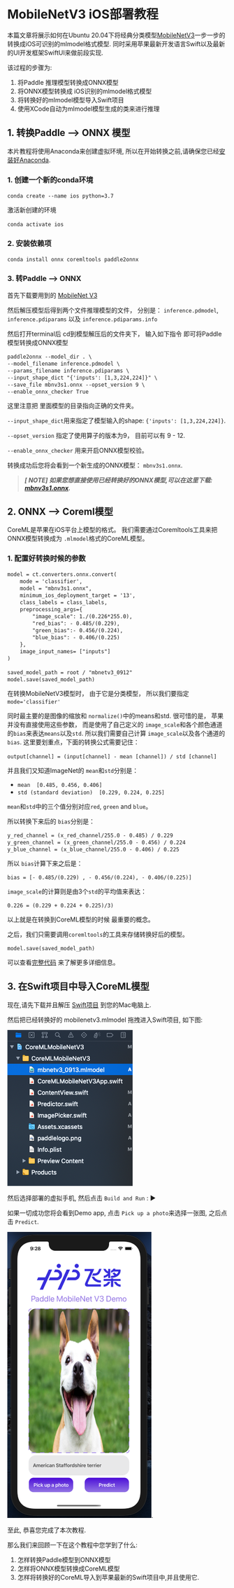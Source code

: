 # MobileNetV3 iOS部署教程

本篇文章将展示如何在Ubuntu 20.04下将经典分类模型[MobileNetV3](https://github.com/PaddlePaddle/Paddle2ONNX/tree/model_zoo/model_zoo/classification)一步一步的转换成iOS可识别的mlmodel格式模型. 同时采用苹果最新开发语言Swift以及最新的UI开发框架SwiftUI来做前段实现.


该过程的步骤为:

1. 将Paddle 推理模型转换成ONNX模型
2. 将ONNX模型转换成 iOS识别的mlmodel格式模型
3. 将转换好的mlmodel模型导入Swift项目
4. 使用XCode自动为mlmodel模型生成的类来进行推理


## 1. 转换Paddle --> ONNX 模型

本片教程将使用Anaconda来创建虚拟环境, 所以在开始转换之前,请确保您已经[安装好Anaconda](https://docs.anaconda.com/anaconda/install/index.html).

### 1. 创建一个新的conda环境

`conda create --name ios python=3.7`

激活新创建的环境

`conda activate ios`

### 2. 安装依赖项

`conda install onnx coremltools paddle2onnx`

### 3. 转Paddle --> ONNX

首先下载要用到的 [MobileNet V3](https://bj.bcebos.com/paddle2onnx/model_zoo/mobilenetv3.tar.gz)

然后解压模型后得到两个文件推理模型的文件， 分别是： `inference.pdmodel`, `inference.pdiparams` 以及 `inference.pdiparams.info`

然后打开terminal后 cd到模型解压后的文件夹下， 输入如下指令 即可将Paddle模型转换成ONNX模型

```
paddle2onnx --model_dir . \
--model_filename inference.pdmodel \
--params_filename inference.pdiparams \
--input_shape_dict "{'inputs': [1,3,224,224]}" \
--save_file mbnv3s1.onnx --opset_version 9 \
--enable_onnx_checker True
```

这里注意把 里面模型的目录指向正确的文件夹。 

`--input_shape_dict`用来指定了模型输入的shape: `{'inputs': [1,3,224,224]}`.

`--opset_version` 指定了使用算子的版本为9， 目前可以有 9 - 12.

`--enable_onnx_checker` 用来开启ONNX模型校验。


转换成功后您将会看到一个新生成的ONNX模型： `mbnv3s1.onnx`. 

> ***[  NOTE] 如果您想直接使用已经转换好的ONNX模型,可以在这里下载: [mbnv3s1.onnx](https://1drv.ms/u/s!Asflam6BEzhjgbM7SRi4n3QvJiEYvA?e=1wauIp).***


## 2. ONNX --> Coreml模型

CoreML是苹果在iOS平台上模型的格式。 我们需要通过Coremltools工具来把ONNX模型转换成为 `.mlmodel`格式的CoreML模型。

### 1. 配置好转换时候的参数

```
model = ct.converters.onnx.convert(
    mode = 'classifier',
    model = "mbnv3s1.onnx",    
    minimum_ios_deployment_target = '13',
    class_labels = class_labels,
    preprocessing_args={
        "image_scale": 1./(0.226*255.0),
        "red_bias": - 0.485/(0.229),
        "green_bias":- 0.456/(0.224),
        "blue_bias": - 0.406/(0.225)
    },
    image_input_names= ["inputs"]
)

saved_model_path = root / "mbnetv3_0912"
model.save(saved_model_path)
```

在转换MobileNetV3模型时， 由于它是分类模型， 所以我们要指定
`mode='classifier'`

同时最主要的是图像的缩放和 `normalize()`中的means和std. 很可惜的是， 苹果并没有直接使用这些参数， 而是使用了自己定义的 `image_scale`和各个颜色通道的`bias`来表达`means`以及`std`. 所以我们需要自己计算 `image_scale`以及各个通道的 `bias`. 
这里要划重点，下面的转换公式需要记住：

`output[channel] = (input[channel] - mean [channel]) / std [channel]`

并且我们又知道ImageNet的 `mean`和`std`分别是：

* `mean  [0.485, 0.456, 0.406]`
* `std (standard deviation)  [0.229, 0.224, 0.225]`

`mean`和`std`中的三个值分别对应`red`, `green` and `blue`。 

所以转换下来后的 `bias`分别是：

```
y_red_channel = (x_red_channel/255.0 - 0.485) / 0.229
y_green_channel = (x_green_channel/255.0 - 0.456) / 0.224
y_blue_channel = (x_blue_channel/255.0 - 0.406) / 0.225
```
所以 `bias`计算下来之后是：
```
bias = [- 0.485/(0.229) , - 0.456/(0.224), - 0.406/(0.225)]
```

`image_scale`的计算则是由3个`std`的平均值来表达：

```
0.226 = (0.229 + 0.224 + 0.225)/3)
```

以上就是在转换到CoreML模型的时候 最重要的概念。

之后，我们只需要调用`coremltools`的工具来存储转换好后的模型。

```
model.save(saved_model_path)
```

可以查看[完整代码](./mobilenetv3_convert.py) 来了解更多详细信息。

## 3. 在Swift项目中导入CoreML模型

现在,请先下载并且解压 [Swift项目](https://1drv.ms/u/s!Asflam6BEzhjgbM60qZQ3roZRTSsIg?e=vkLmmg) 到您的Mac电脑上.

然后把已经转换好的 mobilenetv3.mlmodel 拖拽进入Swift项目, 如下图:

![Swift项目图](../assets/projectfiles.png)

然后选择部署的虚拟手机, 然后点击 `Build and Run` : &#9658;

如果一切成功您将会看到Demo app, 点击 `Pick up a photo`来选择一张图, 之后点击 `Predict`.

![小狗](../assets/dog.png).

至此, 恭喜您完成了本次教程.

那么我们来回顾一下在这个教程中您学到了什么:

1. 怎样转换Paddle模型到ONNX模型
2. 怎样将ONNX模型转换成CoreML模型
3. 怎样将转换好的CoreML导入到苹果最新的Swift项目中,并且使用它.